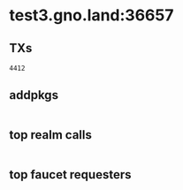 # test3.gno.land:36657

## TXs
```
4412
```

## addpkgs
```
```

## top realm calls
```
```

## top faucet requesters
```
```

